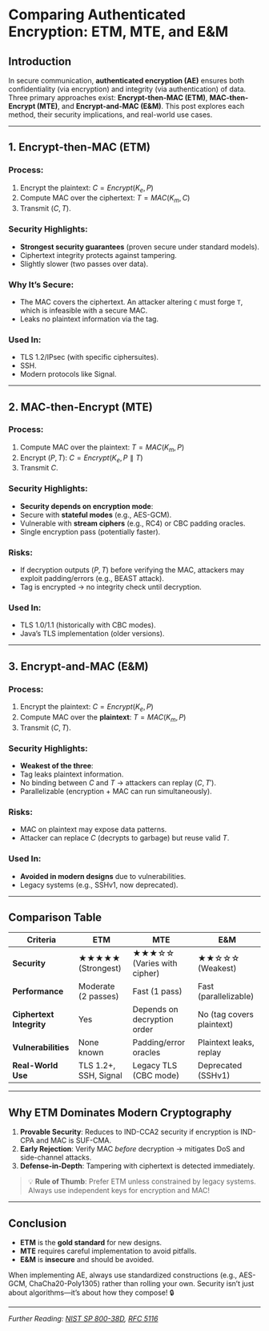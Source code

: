 # Comparing Authenticated Encryption: ETM, MTE, and E&M

## Introduction
In secure communication, **authenticated encryption (AE)** ensures both confidentiality (via encryption) and integrity (via authentication) of data. Three primary approaches exist: **Encrypt-then-MAC (ETM)**, **MAC-then-Encrypt (MTE)**, and **Encrypt-and-MAC (E&M)**. This post explores each method, their security implications, and real-world use cases.

---

## 1. Encrypt-then-MAC (ETM)
### Process:
1. Encrypt the plaintext: $C = Encrypt(K_e, P)$  
2. Compute MAC over the ciphertext: $T = MAC(K_m, C)$  
3. Transmit $(C, T)$.

### Security Highlights:
-  **Strongest security guarantees** (proven secure under standard models).  
-  Ciphertext integrity protects against tampering.  
-  Slightly slower (two passes over data).

### Why It’s Secure:
- The MAC covers the ciphertext. An attacker altering `C` must forge `T`, which is infeasible with a secure MAC.  
- Leaks no plaintext information via the tag.

### Used In:
- TLS 1.2/IPsec (with specific ciphersuites).  
- SSH.  
- Modern protocols like Signal.

---

## 2. MAC-then-Encrypt (MTE)
### Process:
1. Compute MAC over the plaintext: $T = MAC(K_m, P)$  
2. Encrypt $(P, T)$: $C = Encrypt(K_e, P \parallel T)$  
3. Transmit $C$.

### Security Highlights:
-  **Security depends on encryption mode**:  
  - Secure with **stateful modes** (e.g., AES-GCM).  
  - Vulnerable with **stream ciphers** (e.g., RC4) or CBC padding oracles.  
-  Single encryption pass (potentially faster).

### Risks:
- If decryption outputs $(P, T)$ before verifying the MAC, attackers may exploit padding/errors (e.g., BEAST attack).  
- Tag is encrypted → no integrity check until decryption.

### Used In:
- TLS 1.0/1.1 (historically with CBC modes).  
- Java’s TLS implementation (older versions).

---

## 3. Encrypt-and-MAC (E&M)
### Process:
1. Encrypt the plaintext: $C = Encrypt(K_e, P)$  
2. Compute MAC over the **plaintext**: $T = MAC(K_m, P)$  
3. Transmit $(C, T)$.

### Security Highlights:
-  **Weakest of the three**:  
  - Tag leaks plaintext information.  
  - No binding between $C$ and $T$ → attackers can replay $(C, T')$.  
-  Parallelizable (encryption + MAC can run simultaneously).

### Risks:
- MAC on plaintext may expose data patterns.  
- Attacker can replace $C$ (decrypts to garbage) but reuse valid $T$.

### Used In:
- **Avoided in modern designs** due to vulnerabilities.  
- Legacy systems (e.g., SSHv1, now deprecated).

---

## Comparison Table
| **Criteria**       | **ETM**                  | **MTE**                     | **E&M**                     |
|--------------------|--------------------------|-----------------------------|-----------------------------|
| **Security**       | ★★★★★ (Strongest)        | ★★★☆☆ (Varies with cipher)  | ★★☆☆☆ (Weakest)             |
| **Performance**    | Moderate (2 passes)      | Fast (1 pass)               | Fast (parallelizable)       |
| **Ciphertext Integrity** | Yes                   | Depends on decryption order | No (tag covers plaintext)   |
| **Vulnerabilities**| None known              | Padding/error oracles       | Plaintext leaks, replay     |
| **Real-World Use** | TLS 1.2+, SSH, Signal   | Legacy TLS (CBC mode)       | Deprecated (SSHv1)          |

---

## Why ETM Dominates Modern Cryptography
1. **Provable Security**: Reduces to IND-CCA2 security if encryption is IND-CPA and MAC is SUF-CMA.  
2. **Early Rejection**: Verify MAC *before* decryption → mitigates DoS and side-channel attacks.  
3. **Defense-in-Depth**: Tampering with ciphertext is detected immediately.

> 💡 **Rule of Thumb**: Prefer ETM unless constrained by legacy systems. Always use independent keys for encryption and MAC!

---

## Conclusion
- **ETM** is the **gold standard** for new designs.  
- **MTE** requires careful implementation to avoid pitfalls.  
- **E&M** is **insecure** and should be avoided.  

When implementing AE, always use standardized constructions (e.g., AES-GCM, ChaCha20-Poly1305) rather than rolling your own. Security isn’t just about algorithms—it’s about how they compose! 🔒

---
*Further Reading: [NIST SP 800-38D](https://csrc.nist.gov/publications/detail/sp/800-38d/final), [RFC 5116](https://datatracker.ietf.org/doc/html/rfc5116)*  
